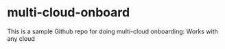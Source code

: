 # multi-cloud-onboard
This is a sample Github repo for doing multi-cloud onboarding: Works with any cloud
